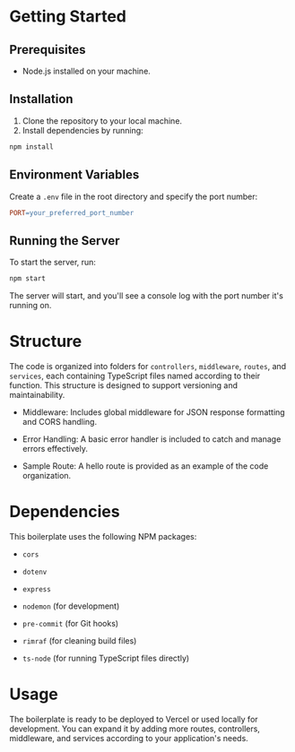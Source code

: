 # Getting Started

## Prerequisites

* Node.js installed on your machine.

## Installation

1. Clone the repository to your local machine.
2. Install dependencies by running:

```bash
npm install
```

## Environment Variables

Create a `.env` file in the root directory and specify the port number:

```makefile
PORT=your_preferred_port_number
```

## Running the Server

To start the server, run:

```bash
npm start
```

The server will start, and you'll see a console log with the port number it's running on.

# Structure

The code is organized into folders for `controllers`, `middleware`, `routes`, and `services`, each containing TypeScript files named according to their function.
This structure is designed to support versioning and maintainability.

* Middleware: Includes global middleware for JSON response formatting and CORS handling.

* Error Handling: A basic error handler is included to catch and manage errors effectively.

* Sample Route: A hello route is provided as an example of the code organization.

# Dependencies

This boilerplate uses the following NPM packages:

* `cors`

* `dotenv`

* `express`

* `nodemon` (for development)

* `pre-commit` (for Git hooks)

* `rimraf` (for cleaning build files)

* `ts-node` (for running TypeScript files directly)

# Usage

The boilerplate is ready to be deployed to Vercel or used locally for development.
You can expand it by adding more routes, controllers, middleware, and services according to your application's needs.